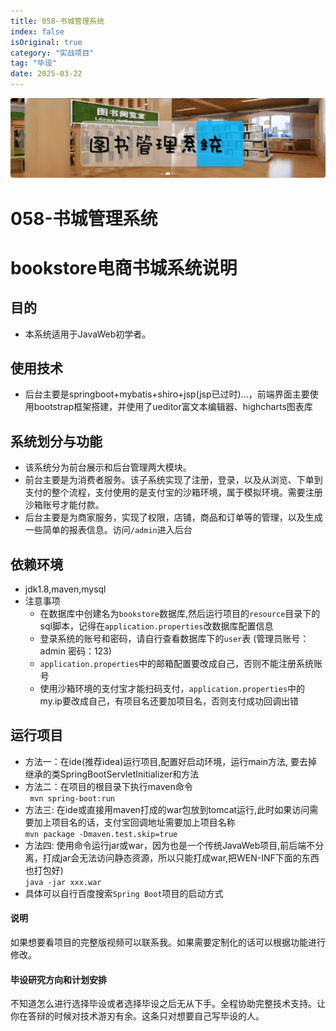 ```yaml
---
title: 058-书城管理系统
index: false
isOriginal: true
category: "实战项目"
tag: "毕设"
date: 2025-03-22
---
```

![](./058.png)
# 058-书城管理系统
# bookstore电商书城系统说明
## 目的
- 本系统适用于JavaWeb初学者。
## 使用技术
- 后台主要是springboot+mybatis+shiro+jsp(jsp已过时)...，前端界面主要使用bootstrap框架搭建，并使用了ueditor富文本编辑器、highcharts图表库
## 系统划分与功能
- 该系统分为前台展示和后台管理两大模块。
- 前台主要是为消费者服务。该子系统实现了注册，登录，以及从浏览、下单到支付的整个流程，支付使用的是支付宝的沙箱环境，属于模拟环境。需要注册沙箱账号才能付款。
- 后台主要是为商家服务，实现了权限，店铺，商品和订单等的管理，以及生成一些简单的报表信息。访问`/admin`进入后台
## 依赖环境
- jdk1.8,maven,mysql
- 注意事项
    - 在数据库中创建名为`bookstore`数据库,然后运行项目的`resource`目录下的sql脚本，记得在`application.properties`改数据库配置信息
    - 登录系统的账号和密码，请自行查看数据库下的`user`表 (管理员账号：admin 密码：123)
    - `application.properties`中的邮箱配置要改成自己，否则不能注册系统账号
    -  使用沙箱环境的支付宝才能扫码支付，`application.properties`中的my.ip要改成自己，有项目名还要加项目名，否则支付成功回调出错
## 运行项目
- 方法一：在ide(推荐idea)运行项目,配置好启动环境，运行main方法, 要去掉继承的类SpringBootServletInitializer和方法
- 方法二：在项目的根目录下执行maven命令  
  ``` mvn spring-boot:run```
- 方法三: 在ide或直接用maven打成的war包放到tomcat运行,此时如果访问需要加上项目名的话，支付宝回调地址需要加上项目名称  
  ```mvn package -Dmaven.test.skip=true```
- 方法四: 使用命令运行jar或war，因为也是一个传统JavaWeb项目,前后端不分离，打成jar会无法访问静态资源，所以只能打成war,把WEN-INF下面的东西也打包好)  
  ```java -jar xxx.war```
- 具体可以自行百度搜索`Spring Boot`项目的启动方式

#### 说明
如果想要看项目的完整版视频可以联系我。如果需要定制化的话可以根据功能进行修改。

#### 毕设研究方向和计划安排
不知道怎么进行选择毕设或者选择毕设之后无从下手。全程协助完整技术支持。让你在答辩的时候对技术游刃有余。这条只对想要自己写毕设的人。
